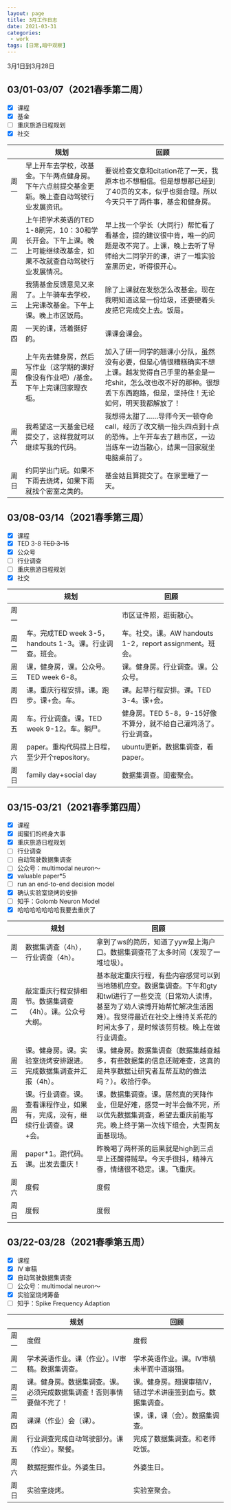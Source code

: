 ```yaml
---
layout: page
title: 3月工作日志
date: 2021-03-31
categories:
 - work
tags: [日常,暗中观察]
---
```


3月1日到3月28日

## 03/01-03/07（2021春季第二周）

- [x] 课程
- [x] 基金
- [ ] 重庆旅游日程规划
- [x] 社交

|   | 规划 | 回顾 |
| --- | --- | --- |
| 周一 | 早上开车去学校，改基金。下午两点健身房。下午六点前提交基金更新。晚上查自动驾驶行业发展资讯。 | 要说检查文章和citation花了一天，我原本也不想相信。但是想想那已经到了40页的文本，似乎也挺合理。所以今天只干了两件事，基金和健身房。 |
| 周二 | 上午把学术英语的TED 1-8刷完，10：30和学长开会。下午上课。晚上可能继续改基金，如果不改就查自动驾驶行业发展情况。 | 早上找一个学长（大同行）帮忙看了看基金，提的建议很中肯，唯一的问题是改不完了。上课，晚上去听了导师给大二同学开的课，讲了一堆实验室黑历史，听得很开心。 |
| 周三 | 我猜基金反馈意见又来了。上午骑车去学校，上完课改基金。下午上课。晚上市区饭局。 | 除了上课就在发愁怎么改基金。现在我明知道这是一份垃圾，还要硬着头皮把它完成交上去。饭局。 |
| 周四 | 一天的课，活着挺好的。 | 课课会课会。 |
| 周五 | 上午先去健身房，然后写作业（这学期的课好像没有作业吧）/基金。下午上完课回家理衣柜。 | 加入了研一同学的翘课小分队，虽然没有必要，但是心情很糟糕确实不想上课。越发觉得自己手里的基金是一坨shit，怎么改也改不好的那种。很想丢下东西跑路，但是，坚持住！无论如何，明天我都解放了！ |
| 周六 | 我希望这一天基金已经提交了，这样我就可以继续写我的代码。 | 我想得太甜了……导师今天一顿夺命call，经历了改文稿一抬头四点到十点的恐怖。上午开车去了趟市区，一边当练车一边当散心，结果一回家就坐电脑桌前了。 |
| 周日 | 约同学出门玩。如果不下雨去烧烤，如果下雨就找个密室之类的。 | 基金姑且算提交了。在家里睡了一天。 |

## 03/08-03/14（2021春季第三周）

- [x] 课程
- [x] TED 3-8 ~~TED 3-15~~
- [x] 公众号
- [ ] 行业调查
- [ ] 重庆旅游日程规划
- [x] 社交

|   | 规划 | 回顾 |
| --- | --- | --- |
| 周一 || 市区证件照，逛街散心。 |
| 周二 | 车。完成TED week 3-5，handouts 1-3。课。行业调查。班会。 | 车。社交。课。AW handouts 1-2，report assignment。班会。 |
| 周三 | 课，健身房，课。公众号。TED week 6-8。 | 课。健身房。行业调查。课。公众号。 |
| 周四 | 课。重庆行程安排。课。跑步。课+会。车。 | 课。起草行程安排。课。TED 3-4。课+会。 |
| 周五 | 车。行业调查。课。TED week 9-12。车。躺尸。 | 健身房。TED 5-8，9-15好像不算分，就不给自己灌鸡汤了。行业调查。 |
| 周六 | paper。重构代码提上日程，至少开个repository。 | ubuntu更新。数据集调查，看paper。 |
| 周日 | family day+social day | 数据集调查。闺蜜聚会。 |

## 03/15-03/21（2021春季第四周）

- [x] 课程
- [x] 闺蜜们的终身大事
- [x] 重庆旅游日程规划
- [ ] 行业调查
- [ ] 自动驾驶数据集调查
- [ ] 公众号：multimodal neuron～
- [x] valuable paper*5
- [ ] run an end-to-end decision model
- [x] 确认实验室烧烤的安排
- [ ] 知乎：Golomb Neuron Model
- [x] 哈哈哈哈哈哈哈我要去重庆了

|   | 规划 | 回顾 |
| --- | --- | --- |
| 周一 | 数据集调查（4h），行业调查（4h）。 | 拿到了ws的简历，知道了yyw是上海户口。数据集调查花了太多时间（发现了一堆垃圾）。 |
| 周二 | 敲定重庆行程安排细节。数据集调查（4h）。课。公众号大纲。 | 基本敲定重庆行程，有些内容感觉可以到当地随机应变。数据集调查。下午和gty和twl进行了一些交流（日常劝人读博，甚至为了劝人读博开始帮忙解决生活困难）。我觉得最近在社交上维持关系花的时间太多了，是时候该剪剪枝。晚上在做行业调查。 |
| 周三 | 课。健身房。课。实验室烧烤安排跟进。完成数据集调查并汇报（4h）。 | 课。健身房。数据集调查（数据集越查越多，有些数据集的信息还贼难查，这真的是共享数据让研究者互帮互助的做法吗？）。收拾行李。 |
| 周四 | 课。行业调查。课。查看课程作业，如果有，完成，没有，继续行业调查。课+会。 | 课。数据集调查。课。居然真的天降作业，但是好难，感觉一时半会做不完，所以优先数据集调查，希望去重庆前能写完。晚上终于第一次线下组会，大型网友面基现场。 |
| 周五 | paper*1。跑代码。课。出发去重庆！ | 昨晚喝了两杯茶的后果就是high到三点早上还醒得贼早。今天手很抖，精神亢奋，情绪很不稳定。课。飞重庆。 |
| 周六 | 度假 | 度假 |
| 周日 | 度假 | 度假 |

## 03/22-03/28（2021春季第五周）

- [x] 课程
- [x] IV 审稿
- [x] 自动驾驶数据集调查
- [ ] 公众号：multimodal neuron～
- [x] 实验室烧烤筹备
- [ ] 知乎：Spike Frequency Adaption

|   | 规划 | 回顾 |
| --- | --- | --- |
| 周一 | 度假 | 度假 |
| 周二 | 学术英语作业。课（作业）。IV审稿。数据集调查。 | 学术英语作业。课。IV审稿未半而中道崩殂。 |
| 周三 | 课。健身房。数据集调查。课。必须完成数据集调查！否则事情要做不完了！ | 课。健身房。翘课审稿IV，错过学术讲座签到血亏。数据集调查。 |
| 周四 | 课课（作业）会（课）。 | 课，课，课（会）。数据集调查。 |
| 周五 | 行业调查完成自动驾驶部分。课（作业）。聚餐。 | 完成了数据集调查。和老师吃饭。 |
| 周六 | 数据挖掘作业。外婆生日。 | 外婆生日。 |
| 周日 | 实验室烧烤。 | 实验室聚会。 |
